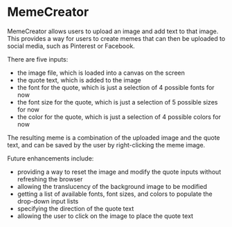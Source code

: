 # MemeCreator

MemeCreator allows users to upload an image and add text to that image. This provides a way for users to create memes that can then be uploaded to social media, such as Pinterest or Facebook.

There are five inputs: 

- the image file, which is loaded into a canvas on the screen
- the quote text, which is added to the image 
- the font for the quote, which is just a selection of 4 possible fonts for now
- the font size for the quote, which is just a selection of 5 possible sizes for now
- the color for the quote, which is just a selection of 4 possible colors for now

The resulting meme is a combination of the uploaded image and the quote text, and can be saved by the user by right-clicking the meme image. 

Future enhancements include:

- providing a way to reset the image and modify the quote inputs without refreshing the browser
- allowing the translucency of the background image to be modified
- getting a list of available fonts, font sizes, and colors to populate the drop-down input lists
- specifying the direction of the quote text
- allowing the user to click on the image to place the quote text

